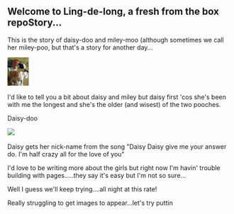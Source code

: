 ## Welcome to Ling-de-long, a fresh from the box repoStory...

This is the story of daisy-doo and miley-moo (although sometimes we call her miley-poo, but that's a story for another day...

<img src="https://github.com/Hathoney/Ling-de-Long/blob/gh-pages/images/IMG_0560.jpg" width="48">

I'd like to tell you a bit about daisy and miley but daisy first 'cos she's been with me the longest and she's the older (and wisest) of the two pooches.

Daisy-doo

<img src="https://github.com/favicon.ico" width="48">

Daisy gets her nick-name from the song "Daisy Daisy give me your answer do. I'm half crazy all for the love of you"

I'd love to be writing more about the girls but right now I'm havin' trouble building with pages.....they say it's easy but I'm not so sure...

Well I guess we'll keep trying....all night at this rate!

Really struggling to get images to appear...let's try puttin


```
